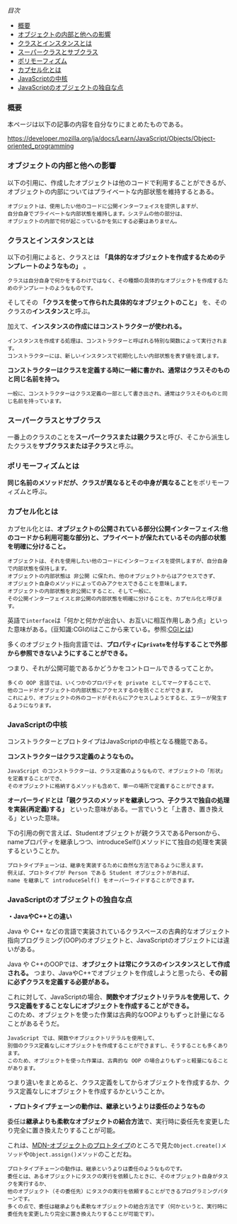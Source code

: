 *目次*
* [概要](#概要)
* [オブジェクトの内部と他への影響](#オブジェクトの内部と他への影響)
* [クラスとインスタンスとは](#クラスとインスタンスとは)
* [スーパークラスとサブクラス](#スーパークラスとサブクラス)
* [ポリモーフィズム](#ポリモーフィズム)
* [カプセル化とは](#カプセル化とは)
* [JavaScriptの中核](#JavaScriptの中核)
* [JavaScriptのオブジェクトの独自な点](#JavaScriptのオブジェクトの独自な点)

### 概要

本ページは以下の記事の内容を自分なりにまとめたものである。

https://developer.mozilla.org/ja/docs/Learn/JavaScript/Objects/Object-oriented_programming

### オブジェクトの内部と他への影響

以下の引用に、作成したオブジェクトは他のコードで利用することができるが、オブジェクトの内部についてはプライベートな内部状態を維持するとある。
```
オブジェクトは、使用したい他のコードに公開インターフェイスを提供しますが、
自分自身でプライベートな内部状態を維持します。システムの他の部分は、
オブジェクトの内部で何が起こっているかを気にする必要はありません。
```
### クラスとインスタンスとは

以下の引用によると、クラスとは **「具体的なオブジェクトを作成するためのテンプレートのようなもの」** 。
```
クラスは自分自身で何かをするわけではなく、その種類の具体的なオブジェクトを作成するためのテンプレートのようなものです。
```

そしてその **「クラスを使って作られた具体的なオブジェクトのこと」** を、そのクラスの**インスタンス**と呼ぶ。

加えて、**インスタンスの作成にはコンストラクターが使われる。**
```
インスタンスを作成する処理は、コンストラクターと呼ばれる特別な関数によって実行されます。
コンストラクターには、新しいインスタンスで初期化したい内部状態を表す値を渡します。
```

**コンストラクターはクラスを定義する時に一緒に書かれ、通常はクラスそのものと同じ名前を持つ。**
```
一般に、コンストラクターはクラス定義の一部として書き出され、通常はクラスそのものと同じ名前を持っています。
```

### スーパークラスとサブクラス

一番上のクラスのことを**スーパークラスまたは親クラス**と呼び、そこから派生したクラスを**サブクラスまたは子クラス**と呼ぶ。


### ポリモーフィズムとは

**同じ名前のメソッドだが、クラスが異なるとその中身が異なること**をポリモーフィズムと呼ぶ。

### カプセル化とは

カプセル化とは、**オブジェクトの公開されている部分(公開インターフェイス:他のコードから利用可能な部分)と、プライベートが保たれているその内部の状態を明確に分けること。**

```
オブジェクトは、それを使用したい他のコードにインターフェイスを提供しますが、自分自身で内部状態を保持します。
オブジェクトの内部状態は 非公開 に保たれ、他のオブジェクトからはアクセスできず、
オブジェクト自身のメソッドによってのみアクセスできることを意味します。
オブジェクトの内部状態を非公開にすること、そして一般に、
その公開インターフェイスと非公開の内部状態を明確に分けることを、カプセル化と呼びます。
```

英語で`interface`は「何かと何かが出合い、お互いに相互作用しあう点」といった意味がある。(豆知識:CGIのIはここから来ている。参照:[CGIとは](https://github.com/ren-github-account/Today-I-Learned/blob/ad12fcba7e3cff4554893abb72741b624e53dd44/Perl/cgi%E3%81%A8%E3%81%AF.md))

多くのオブジェクト指向言語では、**プロパティに`private`を付与することで外部から参照できないようにすることができる。**

つまり、それが公開可能であるかどうかをコントロールできるってことか。
```
多くの OOP 言語では、いくつかのプロパティを private としてマークすることで、
他のコードがオブジェクトの内部状態にアクセスするのを防ぐことができます。
これにより、オブジェクトの外のコードがそれらにアクセスしようとすると、エラーが発生するようになります。
```

### JavaScriptの中核

コンストラクターとプロトタイプはJavaScriptの中核となる機能である。

**コンストラクターはクラス定義のようなもの。**
```
JavaScript のコンストラクターは、クラス定義のようなもので、オブジェクトの「形状」を定義することができ、
そのオブジェクトに格納するメソッドも含めて、単一の場所で定義することができます。
```

**オーバーライドとは「親クラスのメソッドを継承しつつ、子クラスで独自の処理を実装(再定義)する」** といった意味がある。一言でいうと「上書き、置き換える」といった意味。

下の引用の例で言えば、Studentオブジェクトが親クラスであるPersonから、nameプロパティを継承しつつ、introduceSelf()メソッドにて独自の処理を実装するということか。
```
プロトタイプチェーンは、継承を実装するために自然な方法であるように思えます。
例えば、プロトタイプが Person である Student オブジェクトがあれば、
name を継承して introduceSelf() をオーバーライドすることができます。
```

### JavaScriptのオブジェクトの独自な点

**・JavaやC++との違い**

Java や C++ などの言語で実装されているクラスベースの古典的なオブジェクト指向プログラミング(OOP)のオブジェクトと、JavaScriptのオブジェクトには違いがある。

Java や C++のOOPでは、**オブジェクトは常にクラスのインスタンスとして作成される。** つまり、JavaやC++でオブジェクトを作成しようと思ったら、**その前に必ずクラスを定義する必要がある。**

これに対して、JavaScriptの場合、**関数やオブジェクトリテラルを使用して、クラス定義をすることなしにオブジェクトを作成することができる。**  
このため、オブジェクトを使った作業は古典的なOOPよりもずっと計量になることがあるそうだ。
```
JavaScript では、関数やオブジェクトリテラルを使用して、
別個のクラス定義なしにオブジェクトを作成することができますし、そうすることも多くあります。
このため、オブジェクトを使った作業は、古典的な OOP の場合よりもずっと軽量になることがあります。
```

つまり違いをまとめると、クラス定義をしてからオブジェクトを作成するか、クラス定義なしにオブジェクトを作成するかということか。

**・プロトタイプチェーンの動作は、継承というよりは委任のようなもの**

委任は**継承よりも柔軟なオブジェクトの結合方法**で、実行時に委任先を変更したり完全に置き換えたりすることが可能。

これは、[MDN-オブジェクトのプロトタイプ](https://github.com/ren-github-account/Today-I-Learned/blob/main/JavaScript/MDN-%E3%82%AA%E3%83%96%E3%82%B8%E3%82%A7%E3%82%AF%E3%83%88%E3%81%AE%E3%83%97%E3%83%AD%E3%83%88%E3%82%BF%E3%82%A4%E3%83%97.md#%E3%83%97%E3%83%AD%E3%83%88%E3%82%BF%E3%82%A4%E3%83%97%E3%82%92%E8%87%AA%E5%88%86%E3%81%A7%E8%A8%AD%E5%AE%9A%E3%81%99%E3%82%8B)のところで見た`Object.create()メソッド`や`Object.assign()メソッド`のことだね。

```
プロトタイプチェーンの動作は、継承というよりは委任のようなものです。
委任とは、あるオブジェクトにタスクの実行を依頼したときに、そのオブジェクト自身がタスクを実行するか、
他のオブジェクト（その委任先）にタスクの実行を依頼することができるプログラミングパターンです。
多くの点で、委任は継承よりも柔軟なオブジェクトの結合方法です（何かというと、実行時に委任先を変更したり完全に置き換えたりすることが可能です）。
```

